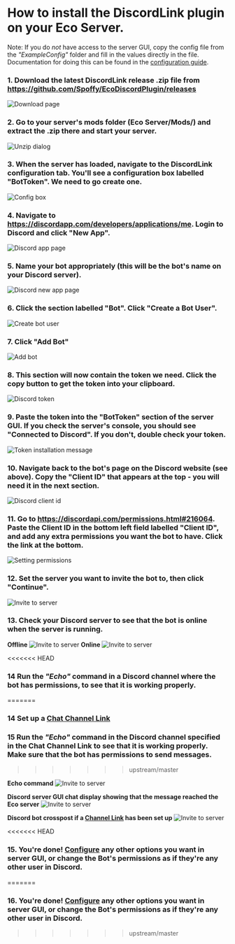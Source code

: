 # How to install the DiscordLink plugin on your Eco Server.

Note: If you do _*not*_ have access to the server GUI, copy the config file from the _"ExampleConfig"_ folder and fill in the values directly in the file. Documentation for doing this can be found in the [configuration guide](ConfigurationNoGUI.md).

### 1. Download the latest DiscordLink release .zip file from <https://github.com/Spoffy/EcoDiscordPlugin/releases>

![Download page](images/installation/1.png)

### 2. Go to your server's mods folder (Eco Server/Mods/) and extract the .zip there and start your server.

![Unzip dialog](images/installation/2.png)

### 3. When the server has loaded, navigate to the DiscordLink configuration tab. You'll see a configuration box labelled "BotToken". We need to go create one.

![Config box](images/installation/3.png)

### 4. Navigate to <https://discordapp.com/developers/applications/me>. Login to Discord and click "New App".

![Discord app page](images/installation/4.png)

### 5. Name your bot appropriately (this will be the bot's name on your Discord server).

![Discord new app page](images/installation/5.png)

### 6. Click the section labelled "Bot". Click "Create a Bot User".

![Create bot user](images/installation/6.png)

### 7. Click "Add Bot"

![Add bot](images/installation/7.png)

### 8. This section will now contain the token we need. Click the copy button to get the token into your clipboard.

![Discord token](images/installation/8.png)

### 9. Paste the token into the "BotToken" section of the server GUI. If you check the server's console, you should see "Connected to Discord". If you don't, double check your token.

![Token installation message](images/installation/9.png)

### 10. Navigate back to the bot's page on the Discord website (see above). Copy the "Client ID" that appears at the top - you will need it in the next section.

![Discord client id](images/installation/10.png)

### 11. Go to <https://discordapi.com/permissions.html#216064>. Paste the Client ID in the bottom left field labelled "Client ID", and add any extra permissions you want the bot to have. Click the link at the bottom.

![Setting permissions](images/installation/11.png)

### 12. Set the server you want to invite the bot to, then click "Continue".

![Invite to server](images/installation/12.png)

### 13. Check your Discord server to see that the bot is online when the server is running.
**Offline**
![Invite to server](images/installation/13_1.png)
**Online**
![Invite to server](images/installation/13_2.png)

<<<<<<< HEAD
### 14 Run the _"Echo"_ command in a Discord channel where the bot has permissions, to see that it is working properly.
=======
### 14 Set up a [Chat Channel Link](ConfigurationGUI.md)

### 15 Run the _"Echo"_ command in the Discord channel specified in the Chat Channel Link to see that it is working properly. Make sure that the bot has permissions to send messages.
>>>>>>> upstream/master

**Echo command**
![Invite to server](images/installation/14_1.png)

**Discord server GUI chat display showing that the message reached the Eco server**
![Invite to server](images/installation/14_2.png)

**Discord bot crosspost if a [Channel Link](ConfigurationGUI.md) has been set up**
![Invite to server](images/installation/14_3.png)

<<<<<<< HEAD
### 15. You're done! [Configure](ConfigurationGUI.md) any other options you want in server GUI, or change the Bot's permissions as if they're any other user in Discord.
=======
### 16. You're done! [Configure](ConfigurationGUI.md) any other options you want in server GUI, or change the Bot's permissions as if they're any other user in Discord.
>>>>>>> upstream/master
